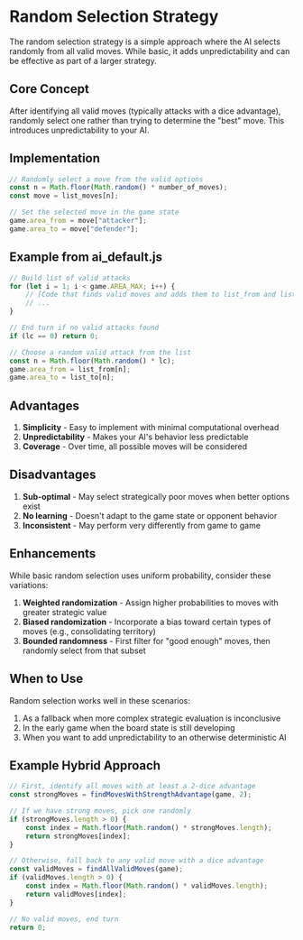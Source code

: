 # Random Selection Strategy

The random selection strategy is a simple approach where the AI selects randomly from all valid moves. While basic, it adds unpredictability and can be effective as part of a larger strategy.

## Core Concept

After identifying all valid moves (typically attacks with a dice advantage), randomly select one rather than trying to determine the "best" move. This introduces unpredictability to your AI.

## Implementation

```javascript
// Randomly select a move from the valid options
const n = Math.floor(Math.random() * number_of_moves);
const move = list_moves[n];

// Set the selected move in the game state
game.area_from = move["attacker"];
game.area_to = move["defender"];
```

## Example from ai_default.js

```javascript
// Build list of valid attacks
for (let i = 1; i < game.AREA_MAX; i++) {
    // [Code that finds valid moves and adds them to list_from and list_to arrays]
    // ...
}

// End turn if no valid attacks found
if (lc == 0) return 0;

// Choose a random valid attack from the list
const n = Math.floor(Math.random() * lc);
game.area_from = list_from[n];
game.area_to = list_to[n];
```

## Advantages

1. **Simplicity** - Easy to implement with minimal computational overhead
2. **Unpredictability** - Makes your AI's behavior less predictable
3. **Coverage** - Over time, all possible moves will be considered

## Disadvantages

1. **Sub-optimal** - May select strategically poor moves when better options exist
2. **No learning** - Doesn't adapt to the game state or opponent behavior
3. **Inconsistent** - May perform very differently from game to game

## Enhancements

While basic random selection uses uniform probability, consider these variations:

1. **Weighted randomization** - Assign higher probabilities to moves with greater strategic value
2. **Biased randomization** - Incorporate a bias toward certain types of moves (e.g., consolidating territory)
3. **Bounded randomness** - First filter for "good enough" moves, then randomly select from that subset

## When to Use

Random selection works well in these scenarios:

1. As a fallback when more complex strategic evaluation is inconclusive
2. In the early game when the board state is still developing
3. When you want to add unpredictability to an otherwise deterministic AI

## Example Hybrid Approach

```javascript
// First, identify all moves with at least a 2-dice advantage
const strongMoves = findMovesWithStrengthAdvantage(game, 2);

// If we have strong moves, pick one randomly
if (strongMoves.length > 0) {
    const index = Math.floor(Math.random() * strongMoves.length);
    return strongMoves[index];
}

// Otherwise, fall back to any valid move with a dice advantage
const validMoves = findAllValidMoves(game);
if (validMoves.length > 0) {
    const index = Math.floor(Math.random() * validMoves.length);
    return validMoves[index];
}

// No valid moves, end turn
return 0;
```